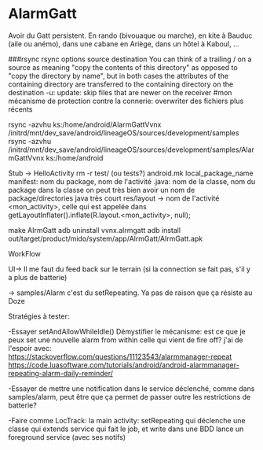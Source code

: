 # AlarmGatt

Avoir du Gatt persistent. En rando (bivouaque ou marche), en kite à Bauduc (aile ou anémo), dans une cabane en Ariège, dans un hôtel à Kaboul, ...

###rsync
rsync options source destination
You can think of a trailing / on a source as meaning "copy the contents of this directory" as opposed to "copy the directory by name",
	but in both cases the attributes of the containing directory are transferred to the containing directory on the destination
-u: update: skip files that are newer on the receiver #mon mécanisme de protection contre la connerie: overwriter des fichiers plus récents
	
rsync -azvhu ks:/home/android/AlarmGattVvnx /initrd/mnt/dev_save/android/lineageOS/sources/development/samples
rsync -azvhu /initrd/mnt/dev_save/android/lineageOS/sources/development/samples/AlarmGattVvnx ks:/home/android



Stub -> HelloActivity
rm -r test/ (ou tests?)
	android.mk local_package_name
	manifest: nom du package, nom de l'activité
	.java: nom de la classe, nom du package dans la classe
	on peut très bien avoir un nom de package/directories java très court
	res/layout -> nom de l'activité <mon_activity>, celle qui est appelée dans 
	getLayoutInflater().inflate(R.layout.<mon_activity>, null);

make AlrmGatt
adb uninstall vvnx.alrmgatt
adb install out/target/product/mido/system/app/AlrmGatt/AlrmGatt.apk


WorkFlow

UI-> Il me faut du feed back sur le terrain (si la connection se fait pas, s'il y a plus de batterie)

-> samples/Alarm
c'est du setRepeating. Ya pas de raison que ça résiste au Doze

Stratégies à tester:

-Essayer setAndAllowWhileIdle()
Démystifier le mécanisme: est ce que je peux set une nouvelle alarm from within celle qui vient de fire off?
j'ai de l'espoir avec:
https://stackoverflow.com/questions/11123543/alarmmanager-repeat
https://code.luasoftware.com/tutorials/android/android-alarmmanager-repeating-alarm-daily-reminder/

-Essayer de mettre une notification dans le service déclenché, comme dans samples/alarm, peut être que ça permet de passer outre les restrictions de batterie?


-Faire comme LocTrack:
	la main activity:
		setRepeating qui déclenche une classe qui extends service qui fait le job, et write dans une BDD
		lance un foreground service (avec ses notifs)


